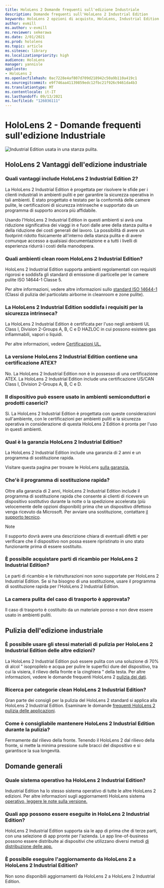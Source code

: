 ```yaml
---
title: HoloLens 2 Domande frequenti sull'edizione Industriale
description: Domande frequenti sull'HoloLens 2 Industrial Edition
keywords: HoloLens 2 opzioni di acquisto, HoloLens, Industrial Edition
author: evmill
ms.author: v-evmill
ms.reviewer: sekerawa
ms.date: 2/01/2021
ms.prod: hololens
ms.topic: article
ms.sitesec: library
ms.localizationpriority: high
audience: HoloLens
manager: yannisle
appliesto:
- HoloLens 2
ms.openlocfilehash: 0ac7228e4af807d709d218942c50a9b110a419c1
ms.sourcegitcommit: e9f746aa41139859edc12fbc21f926c9461da4b3
ms.translationtype: MT
ms.contentlocale: it-IT
ms.lasthandoff: 09/13/2021
ms.locfileid: "126036111"
---
```

# <a name="hololens-2---industrial-edition-faq"></a>HoloLens 2 - Domande frequenti sull'edizione Industriale

![Industrial Edition usata in una stanza pulita.](./images/industrial-sku-with-remote-assist.png)

## <a name="hololens-2-industrial-edition-benefits"></a>HoloLens 2 Vantaggi dell'edizione industriale

### <a name="what-benefits-does-hololens-2-industrial-edition-2-include"></a>Quali vantaggi include HoloLens 2 Industrial Edition 2?

La HoloLens 2 Industrial Edition è progettata per risolvere le sfide per i clienti industriali in ambienti puliti e per garantire la sicurezza operativa in tali ambienti. È stato progettato e testato per la conformità delle camere pulite, le certificazioni di sicurezza intrinseche e supportato da un programma di supporto ancora più affidabile.

Usando l'HoloLens 2 Industrial Edition in questi ambienti si avrà una riduzione significativa dei viaggi in e fuori dalle aree della stanza pulita e della riduzione dei costi generali del lavoro. La possibilità di avere un footprint ridotto fisicamente all'interno della stanza pulita e di avere comunque accesso a qualsiasi documentazione e a tutti i livelli di esperienza ridurrà i costi della manodopera.

### <a name="what-clean-room-environments-does-hololens-2-industrial-edition-support"></a>Quali ambienti clean room HoloLens 2 Industrial Edition?

HoloLens 2 Industrial Edition supporta ambienti regolamentati con requisiti rigorosi e soddisfa gli standard di emissione di particelle per le camere pulite ISO 14644-1 Classe 5.

Per altre informazioni, vedere altre informazioni sullo [standard ISO 14644-1](https://www.iso.org/standard/53394.html) (Classi di pulizia del particolato airborne in cleanroom e zone pulite).

### <a name="does-hololens-2-industrial-edition-meet-requirements-for-intrinsic-safety"></a>La HoloLens 2 Industrial Edition soddisfa i requisiti per la sicurezza intrinseca?

La HoloLens 2 Industrial Edition è certificata per l'uso negli ambienti UL Class I, Division 2-Groups A, B, C e D HAZLOC in cui possono esistere gas infiammabili, vapori o liquidi.

Per altre informazioni, vedere [Certificazioni UL.](https://www.ul.com/services/ul-and-c-ul-hazardous-areas-certification-north-america?csrf-token=CIwNZNlR4XbisJF39I8yWnWX9wX4WFoz&amp;Search=UL+Class+I%2C+Dev+2+&amp;search-submit=Search)

### <a name="does-the-hololens-2-industrial-edition-hold-an-atex-certification"></a>La versione HoloLens 2 Industrial Edition contiene una certificazione ATEX?

No. La HoloLens 2 Industrial Edition non è in possesso di una certificazione ATEX. La HoloLens 2 Industrial Edition include una certificazione US/CAN Class I, Division 2-Groups A, B, C e D.

### <a name="can-the-device-be-used-in-semiconductor-and-pharmaceutical-environments"></a>Il dispositivo può essere usato in ambienti semiconduttori e prodotti caserici?

Sì. La HoloLens 2 Industrial Edition è progettata con queste considerazioni sull'ambiente, con le certificazioni per ambienti puliti e la sicurezza operativa in considerazione di questa HoloLens 2 Edition è pronta per l'uso in questi ambienti.

### <a name="what-is-the-hololens-2-industrial-edition-warranty"></a>Qual è la garanzia HoloLens 2 Industrial Edition?

La HoloLens 2 Industrial Edition include una garanzia di 2 anni e un programma di sostituzione rapida.

Visitare questa pagina per trovare le HoloLens [sulla garanzia.](https://support.microsoft.com/warranty)

### <a name="what39s-the-rapid-replacement-program"></a>Che&#39;è il programma di sostituzione rapida?

Oltre alla garanzia di 2 anni, HoloLens 2 Industrial Edition include il programma di sostituzione rapida che consente ai clienti di ricevere un dispositivo sostitutivo durante la notte o la spedizione accelerata (più velocemente delle opzioni disponibili) prima che un dispositivo difettoso venga ricevuto da Microsoft. Per avviare una sostituzione, contattare [il supporto tecnico](https://aka.ms/hololenssupport).

> [!NOTE]
> Il supporto dovrà avere una descrizione chiara di eventuali difetti e per verificare che il dispositivo non possa essere ripristinato in uno stato funzionante prima di essere sostituito.

### <a name="can-i-purchase-replacement-parts-for-hololens-2-industrial-edition"></a>È possibile acquistare parti di ricambio per HoloLens 2 Industrial Edition?

Le parti di ricambio e le ristrutturazioni non sono supportate per HoloLens 2 Industrial Edition. Se si ha bisogno di una sostituzione, usare il programma di sostituzione rapida per l'HoloLens 2 Industrial Edition.

### <a name="is-the-carrying-case-clean-room-approved"></a>La camera pulita del caso di trasporto è approvata?

Il caso di trasporto è costituito da un materiale poroso e non deve essere usato in ambienti puliti.

## <a name="cleaning-the-industrial-edition"></a>Pulizia dell'edizione industriale

### <a name="can-i-use-the-same-cleaning-materials-for-hololens-2-industrial-edition-as-the-other-editions"></a>È possibile usare gli stessi materiali di pulizia per HoloLens 2 Industrial Edition delle altre edizioni?

La HoloLens 2 Industrial Edition può essere pulita con una soluzione di 70% di alcol &quot; isopropilelo e acqua per pulire le superfici dure del dispositivo, tra cui la visiera, il rilievo della fronte e la cinghiera &quot; della testa. Per altre informazioni, vedere le domande frequenti HoloLens 2 [pulizia dei dati](/hololens/hololens2-maintenance).

### <a name="how-do-i-clean-hololens-2-industrial-edition"></a>Ricerca per categorie clean HoloLens 2 Industrial Edition?

Gran parte dei consigli per la pulizia del HoloLens 2 standard si applica alla HoloLens 2 Industrial Edition. Esaminare le domande [frequenti HoloLens 2 pulizia delle applicazioni](/hololens/hololens2-maintenance).

### <a name="how-should-i-hold-hololens-2-industrial-edition-when-cleaning-it"></a>Come è consigliabile mantenere HoloLens 2 Industrial Edition durante la pulizia?

Fermamente dal rilievo della fronte. Tenendo il HoloLens 2 dal rilievo della fronte, si mette la minima pressione sulle bracci del dispositivo e si garantisce la sua longevità.

## <a name="general-questions"></a>Domande generali

### <a name="what-operating-system-does-the-hololens-2-industrial-edition-have"></a>Quale sistema operativo ha HoloLens 2 Industrial Edition?

Industrial Edition ha lo stesso sistema operativo di tutte le altre HoloLens 2 edizioni. Per altre informazioni sugli aggiornamenti HoloLens sistema [operativo, leggere le note sulla versione.](hololens-release-notes.md)

### <a name="what-apps-can-run-on-the-hololens-2-industrial-edition"></a>Quali app possono essere eseguite in HoloLens 2 Industrial Edition?

HoloLens 2 Industrial Edition supporta sia le app di prima che di terze parti, con una selezione di app pronte per l'azienda. Le app line-of-business possono essere distribuite ai dispositivi che utilizzano diversi metodi [di distribuzione delle app.](/hololens/app-deploy-overview)

### <a name="can-i-upgrade-from-hololens-2-to-hololens-2-industrial-edition"></a>È possibile eseguire l'aggiornamento da HoloLens 2 a HoloLens 2 Industrial Edition?

Non sono disponibili aggiornamenti da HoloLens 2 a HoloLens 2 Industrial Edition.
